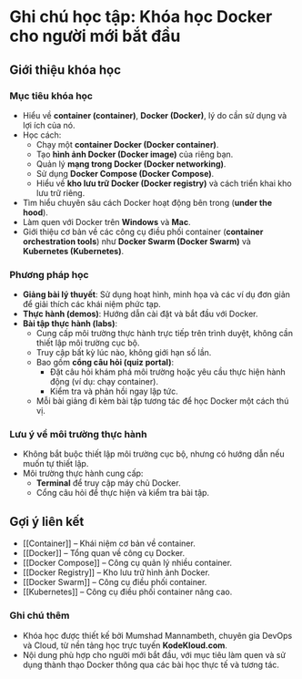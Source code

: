 # Ghi chú học tập: Khóa học Docker cho người mới bắt đầu

## Giới thiệu khóa học

### Mục tiêu khóa học
- Hiểu về **container (container)**, **Docker (Docker)**, lý do cần sử dụng và lợi ích của nó.
- Học cách:
  - Chạy một **container Docker (Docker container)**.
  - Tạo **hình ảnh Docker (Docker image)** của riêng bạn.
  - Quản lý **mạng trong Docker (Docker networking)**.
  - Sử dụng **Docker Compose (Docker Compose)**.
  - Hiểu về **kho lưu trữ Docker (Docker registry)** và cách triển khai kho lưu trữ riêng.
- Tìm hiểu chuyên sâu cách Docker hoạt động bên trong (**under the hood**).
- Làm quen với Docker trên **Windows** và **Mac**.
- Giới thiệu cơ bản về các công cụ điều phối container (**container orchestration tools**) như **Docker Swarm (Docker Swarm)** và **Kubernetes (Kubernetes)**.

### Phương pháp học
- **Giảng bài lý thuyết**: Sử dụng hoạt hình, minh họa và các ví dụ đơn giản để giải thích các khái niệm phức tạp.
- **Thực hành (demos)**: Hướng dẫn cài đặt và bắt đầu với Docker.
- **Bài tập thực hành (labs)**:
  - Cung cấp môi trường thực hành trực tiếp trên trình duyệt, không cần thiết lập môi trường cục bộ.
  - Truy cập bất kỳ lúc nào, không giới hạn số lần.
  - Bao gồm **cổng câu hỏi (quiz portal)**:
    - Đặt câu hỏi khám phá môi trường hoặc yêu cầu thực hiện hành động (ví dụ: chạy container).
    - Kiểm tra và phản hồi ngay lập tức.
  - Mỗi bài giảng đi kèm bài tập tương tác để học Docker một cách thú vị.

### Lưu ý về môi trường thực hành
- Không bắt buộc thiết lập môi trường cục bộ, nhưng có hướng dẫn nếu muốn tự thiết lập.
- Môi trường thực hành cung cấp:
  - **Terminal** để truy cập máy chủ Docker.
  - Cổng câu hỏi để thực hiện và kiểm tra bài tập.

## Gợi ý liên kết
- [[Container]] – Khái niệm cơ bản về container.
- [[Docker]] – Tổng quan về công cụ Docker.
- [[Docker Compose]] – Công cụ quản lý nhiều container.
- [[Docker Registry]] – Kho lưu trữ hình ảnh Docker.
- [[Docker Swarm]] – Công cụ điều phối container.
- [[Kubernetes]] – Công cụ điều phối container nâng cao.

### Ghi chú thêm
- Khóa học được thiết kế bởi Mumshad Mannambeth, chuyên gia DevOps và Cloud, từ nền tảng học trực tuyến **KodeKloud.com**.
- Nội dung phù hợp cho người mới bắt đầu, với mục tiêu làm quen và sử dụng thành thạo Docker thông qua các bài học thực tế và tương tác.